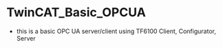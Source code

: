 # TwinCAT_Basic_OPCUA

- this is a basic OPC UA server/client using TF6100 Client, Configurator, Server
